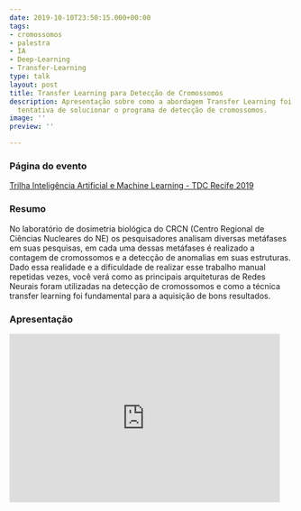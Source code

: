 ```yaml
---
date: 2019-10-10T23:50:15.000+00:00
tags:
- cromossomos
- palestra
- IA
- Deep-Learning
- Transfer-Learning
type: talk
layout: post
title: Transfer Learning para Detecção de Cromossomos
description: Apresentação sobre como a abordagem Transfer Learning foi utilizada na
  tentativa de solucionar o programa de detecção de cromossomos.
image: ''
preview: ''

---
```

### Página do evento
[Trilha Inteligência Artificial e Machine Learning - TDC Recife 2019](https://thedevconf.com/tdc/2019/recife/trilha-inteligencia-artificial-e-machine-learning)

### Resumo
No laboratório de dosimetria biológica do CRCN (Centro Regional de Ciências Nucleares do NE) os pesquisadores analisam diversas metáfases em suas pesquisas, em cada uma dessas metáfases é realizado a contagem de cromossomos e a detecção de anomalias em suas estruturas. Dado essa realidade e a dificuldade de realizar esse trabalho manual repetidas vezes, você verá como as principais arquiteturas de Redes Neurais foram utilizadas na detecção de cromossomos e como a técnica transfer learning foi fundamental para a aquisição de bons resultados. 

### Apresentação
<iframe src="https://docs.google.com/presentation/d/e/2PACX-1vTHPYwDOGhEGv10P3063p7eBvd599fiWKsiOS-VS59iTq4HOwVAecBpSFPbEpHSfg-0AVQwtvdtwEV3/embed?start=false&loop=false&delayms=3000" frameborder="0" width="480" height="299" allowfullscreen="true" mozallowfullscreen="true" webkitallowfullscreen="true"></iframe>